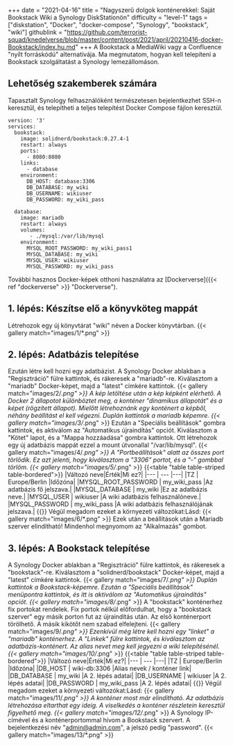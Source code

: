 +++
date = "2021-04-16"
title = "Nagyszerű dolgok konténerekkel: Saját Bookstack Wiki a Synology DiskStationön"
difficulty = "level-1"
tags = ["diskstation", "Docker", "docker-compose", "Synology", "bookstack", "wiki"]
githublink = "https://github.com/terrorist-squad/knedelverse/blob/master/content/post/2021/april/20210416-docker-Bookstack/index.hu.md"
+++
A Bookstack a MediaWiki vagy a Confluence "nyílt forráskódú" alternatívája. Ma megmutatom, hogyan kell telepíteni a Bookstack szolgáltatást a Synology lemezállomáson.
## Lehetőség szakemberek számára
Tapasztalt Synology felhasználóként természetesen bejelentkezhet SSH-n keresztül, és telepítheti a teljes telepítést Docker Compose fájlon keresztül.
```
version: '3'
services:
  bookstack:
    image: solidnerd/bookstack:0.27.4-1
    restart: always
    ports:
      - 8080:8080
    links:
      - database
    environment:
      DB_HOST: database:3306
      DB_DATABASE: my_wiki
      DB_USERNAME: wikiuser
      DB_PASSWORD: my_wiki_pass
      
  database:
    image: mariadb
    restart: always
    volumes:
       - ./mysql:/var/lib/mysql
    environment:
      MYSQL_ROOT_PASSWORD: my_wiki_pass1
      MYSQL_DATABASE: my_wiki
      MYSQL_USER: wikiuser
      MYSQL_PASSWORD: my_wiki_pass

```
További hasznos Docker-képek otthoni használatra az [Dockerverse]({{< ref "dockerverse" >}} "Dockerverse").
## 1. lépés: Készítse elő a könyvköteg mappát
Létrehozok egy új könyvtárat "wiki" néven a Docker könyvtárban.
{{< gallery match="images/1/*.png" >}}

## 2. lépés: Adatbázis telepítése
Ezután létre kell hozni egy adatbázist. A Synology Docker ablakban a "Regisztráció" fülre kattintok, és rákeresek a "mariadb"-re. Kiválasztom a "mariadb" Docker-képet, majd a "latest" címkére kattintok.
{{< gallery match="images/2/*.png" >}}
A kép letöltése után a kép képként elérhető. A Docker 2 állapotot különböztet meg, a konténer "dinamikus állapotát" és a képet (rögzített állapot). Mielőtt létrehoznánk egy konténert a képből, néhány beállítást el kell végezni. Duplán kattintok a mariadb képemre.
{{< gallery match="images/3/*.png" >}}
Ezután a "Speciális beállítások" gombra kattintok, és aktiválom az "Automatikus újraindítás" opciót. Kiválasztom a "Kötet" lapot, és a "Mappa hozzáadása" gombra kattintok. Ott létrehozok egy új adatbázis mappát ezzel a mount útvonallal "/var/lib/mysql".
{{< gallery match="images/4/*.png" >}}
A "Portbeállítások" alatt az összes port törlődik. Ez azt jelenti, hogy kiválasztom a "3306" portot, és a "-" gombbal törlöm.
{{< gallery match="images/5/*.png" >}}
{{<table "table table-striped table-bordered">}}
|Változó neve|Érték|Mi ez?|
|--- | --- |---|
|TZ	| Europe/Berlin |Időzóna|
|MYSQL_ROOT_PASSWORD	|  my_wiki_pass |Az adatbázis fő jelszava.|
|MYSQL_DATABASE | 	my_wiki	|Ez az adatbázis neve.|
|MYSQL_USER	|  wikiuser	|A wiki adatbázis felhasználóneve.|
|MYSQL_PASSWORD	|  my_wiki_pass	|A wiki adatbázis felhasználójának jelszava.|
{{</table>}}
Végül megadom ezeket a környezeti változókat:Lásd:
{{< gallery match="images/6/*.png" >}}
Ezek után a beállítások után a Mariadb szerver elindítható! Mindenhol megnyomom az "Alkalmazás" gombot.
## 3. lépés: A Bookstack telepítése
A Synology Docker ablakban a "Regisztráció" fülre kattintok, és rákeresek a "bookstack"-re. Kiválasztom a "solidnerd/bookstack" Docker-képet, majd a "latest" címkére kattintok.
{{< gallery match="images/7/*.png" >}}
Duplán kattintok a Bookstack-képemre. Ezután a "Speciális beállítások" menüpontra kattintok, és itt is aktiválom az "Automatikus újraindítás" opciót.
{{< gallery match="images/8/*.png" >}}
A "bookstack" konténerhez fix portokat rendelek. Fix portok nélkül előfordulhat, hogy a "bookstack szerver" egy másik porton fut az újraindítás után. Az első konténerport törölhető. A másik kikötőt nem szabad elfelejteni.
{{< gallery match="images/9/*.png" >}}
Ezenkívül még létre kell hozni egy "linket" a "mariadb" konténerhez. A "Linkek" fülre kattintok, és kiválasztom az adatbázis-konténert. Az alias nevet meg kell jegyezni a wiki telepítésénél.
{{< gallery match="images/10/*.png" >}}
{{<table "table table-striped table-bordered">}}
|Változó neve|Érték|Mi ez?|
|--- | --- |---|
|TZ	| Europe/Berlin |Időzóna|
|DB_HOST	| wiki-db:3306	|Alias nevek / konténer link|
|DB_DATABASE	| my_wiki |A 2. lépés adatai|
|DB_USERNAME	| wikiuser |A 2. lépés adatai|
|DB_PASSWORD	| my_wiki_pass	|A 2. lépés adatai|
{{</table>}}
Végül megadom ezeket a környezeti változókat:Lásd:
{{< gallery match="images/11/*.png" >}}
A konténer most már elindítható. Az adatbázis létrehozása eltarthat egy ideig. A viselkedés a konténer részletein keresztül figyelhető meg.
{{< gallery match="images/12/*.png" >}}
A Synology IP-címével és a konténerportommal hívom a Bookstack szervert. A bejelentkezési név "admin@admin.com", a jelszó pedig "password".
{{< gallery match="images/13/*.png" >}}

